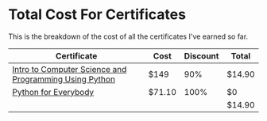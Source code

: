 # Total Cost For Certificates

This is the breakdown of the cost of all the certificates I've earned so far.

| Certificate | Cost | Discount | Total |
|-------------|------|----------|-------|
| [Intro to Computer Science and Programming Using Python](https://www.edx.org/course/introduction-to-computer-science-and-programming-using-python) | $149 | 90% | $14.90 |
| [Python for Everybody](https://www.coursera.org/learn/python?specialization=python) | $71.10 | 100% | $0 |
|             |      |          | $14.90 |
